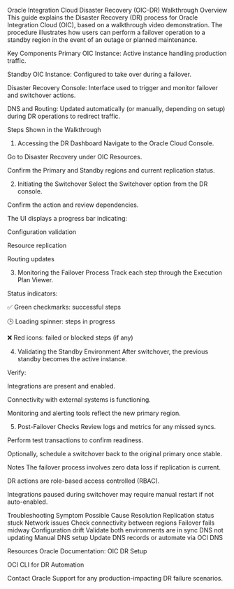 Oracle Integration Cloud Disaster Recovery (OIC-DR) Walkthrough
Overview
This guide explains the Disaster Recovery (DR) process for Oracle Integration Cloud (OIC), based on a walkthrough video demonstration. The procedure illustrates how users can perform a failover operation to a standby region in the event of an outage or planned maintenance.

Key Components
Primary OIC Instance: Active instance handling production traffic.

Standby OIC Instance: Configured to take over during a failover.

Disaster Recovery Console: Interface used to trigger and monitor failover and switchover actions.

DNS and Routing: Updated automatically (or manually, depending on setup) during DR operations to redirect traffic.

Steps Shown in the Walkthrough
1. Accessing the DR Dashboard
Navigate to the Oracle Cloud Console.

Go to Disaster Recovery under OIC Resources.

Confirm the Primary and Standby regions and current replication status.

2. Initiating the Switchover
Select the Switchover option from the DR console.

Confirm the action and review dependencies.

The UI displays a progress bar indicating:

Configuration validation

Resource replication

Routing updates

3. Monitoring the Failover Process
Track each step through the Execution Plan Viewer.

Status indicators:

✅ Green checkmarks: successful steps

🕒 Loading spinner: steps in progress

❌ Red icons: failed or blocked steps (if any)

4. Validating the Standby Environment
After switchover, the previous standby becomes the active instance.

Verify:

Integrations are present and enabled.

Connectivity with external systems is functioning.

Monitoring and alerting tools reflect the new primary region.

5. Post-Failover Checks
Review logs and metrics for any missed syncs.

Perform test transactions to confirm readiness.

Optionally, schedule a switchover back to the original primary once stable.

Notes
The failover process involves zero data loss if replication is current.

DR actions are role-based access controlled (RBAC).

Integrations paused during switchover may require manual restart if not auto-enabled.

Troubleshooting
Symptom	Possible Cause	Resolution
Replication status stuck	Network issues	Check connectivity between regions
Failover fails midway	Configuration drift	Validate both environments are in sync
DNS not updating	Manual DNS setup	Update DNS records or automate via OCI DNS

Resources
Oracle Documentation: OIC DR Setup

OCI CLI for DR Automation

Contact Oracle Support for any production-impacting DR failure scenarios.
